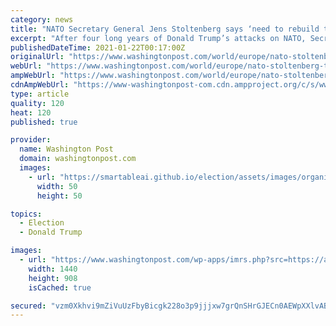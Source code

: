 ```yaml
---
category: news
title: "NATO Secretary General Jens Stoltenberg says ‘need to rebuild trust’ after Trump"
excerpt: "After four long years of Donald Trump’s attacks on NATO, Secretary General Jens Stoltenberg said Thursday that the defense alliance had survived the challenge — and that he looked forward to rebuilding the transatlantic relationship with President Biden."
publishedDateTime: 2021-01-22T00:17:00Z
originalUrl: "https://www.washingtonpost.com/world/europe/nato-stoltenberg-trump-biden/2021/01/21/e9bb2dae-5b5e-11eb-a849-6f9423a75ffd_story.html"
webUrl: "https://www.washingtonpost.com/world/europe/nato-stoltenberg-trump-biden/2021/01/21/e9bb2dae-5b5e-11eb-a849-6f9423a75ffd_story.html"
ampWebUrl: "https://www.washingtonpost.com/world/europe/nato-stoltenberg-trump-biden/2021/01/21/e9bb2dae-5b5e-11eb-a849-6f9423a75ffd_story.html?outputType=amp"
cdnAmpWebUrl: "https://www-washingtonpost-com.cdn.ampproject.org/c/s/www.washingtonpost.com/world/europe/nato-stoltenberg-trump-biden/2021/01/21/e9bb2dae-5b5e-11eb-a849-6f9423a75ffd_story.html?outputType=amp"
type: article
quality: 120
heat: 120
published: true

provider:
  name: Washington Post
  domain: washingtonpost.com
  images:
    - url: "https://smartableai.github.io/election/assets/images/organizations/washingtonpost.com-50x50.jpg"
      width: 50
      height: 50

topics:
  - Election
  - Donald Trump

images:
  - url: "https://www.washingtonpost.com/wp-apps/imrs.php?src=https://arc-anglerfish-washpost-prod-washpost.s3.amazonaws.com/public/X4YM7ZC4C4I6XOF55Y3LDTIYX4.jpg&w=1440"
    width: 1440
    height: 908
    isCached: true

secured: "vzm0Xkhvi9mZiVuUzFbyBicgk228o3p9jjjxw7grQnSHrGJECn0AEWpXXlvAB5J1waITR6ssAwhAmX8d8PDG3RJXiR6gfRVqHgZY8bVLrqOmAKUzPXzi861YiBcwgwqZjefwfyPRjzdqAATevSM+0DOXKFalrfqeN4z3oe6iI6UdB4THNuM0qHm7vEKtxqxaISdZ5sdjxTAvBzHuyHvjg/PrmhLIgVdsNe1Mk2b4Ns8Ssc8qSk14sC4ItTx+MtsUpHcimBzstMrkzkeOBpDRNmmelbhS/FlPwDZ+duqS0WeR4jKMa/CLPGI+Fk71yrapPO7aPL1zAx8ImEu8+Vht53t8wjlChBROZkeAhKKCkJc=;UglpA4OKvh5MSt+vJ9wCKg=="
---
```


